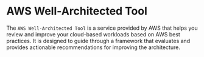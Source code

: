 # AWS Well-Architected Tool

The `AWS Well-Architected Tool` is a service provided by AWS that helps you review and improve your cloud-based workloads based on AWS best practices. It is designed to guide through a framework that evaluates and provides actionable recommendations for improving the architecture.